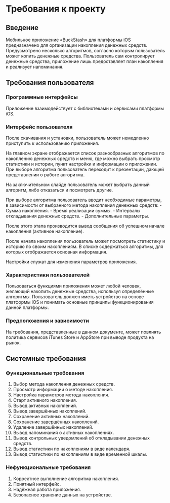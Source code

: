 # Требования к проекту

## Введение
Мобильное приложение «BuckStash» для платформы iOS предназначено для организации накопления денежных средств. Предусмотрено несколько алгоритмов, согласно которым пользователь может копить денежные средства. Пользователь сам контролирует денежные средства, приложение лишь предоставляет план накопления и реализует напоминания.

## Требования пользователя
### Программные интерфейсы
Приложение взаимодействует с библиотеками и сервисами платформы iOS.

### Интерфейс пользователя
После скачивания и установки, пользователь может немедленно приступить к использованию приложения. 

На главном экране отображается список разнообразных алгоритмов по накоплению денежных средств и меню, где можно выбрать просмотр статистики и истории, пункт настройки и информации о приложении. При выборе алгоритма пользователь переходит к презентации, дающей представлении о работе алгоритма. 

На заключительном слайде пользователь может выбрать данный алгоритм, либо отказаться и посмотреть другие.

При выборе алгоритма пользователь вводит необходимые параметры, в зависимости от выбранного метода накопления денежных средств:
	- Сумма накопления.
	- Время реализации суммы.
	- Интервалы откладывания денежных средств.
	- Дополнительные параметры.

После этого этапа производится вывод сообщения об успешном начале накопления (активное накопление).

После начала накопления пользователь может посмотреть статистику и историю по своим накоплениям. В списке содержаться алгоритмы, для которых отображается основная информация.

Настройки служат для изменения параметров приложения.

### Характеристики пользователей
Пользоваться функциями приложения может любой человек, желающий накопить денежные средства, используя определённые алгоритмы. Пользователь должен иметь устройство на основе платформы iOS и понимать основные принципы функционирования данной платформы.

### Предположения и зависимости
На требования, представленные в данном документе, может повлиять политика сервисов iTunes Store и AppStore при выводе продукта на рынок.

## Системные требования
### Функциональные требования
 1. Выбор метода накопления денежных средств.
 2. Просмотр информации о методе накопления.
 3. Настройка параметров метода накопления.
 4. Старт активного накопления.
 5. Вывод активных накоплений.
 6. Вывод завершённых накоплений.
 7. Сохранение активных накоплений.
 8. Сохранение завершённых накоплений.
 9. Удаление завершённых накоплений.
 10. Вывод напоминаний о активных накоплениях.
 11. Вывод контрольных уведомлений об откладывании денежных средств.
 12. Вывод статистики по накоплениям в виде календаря.
 13. Вывод статистики по накоплениям в виде временной шкалы.

### Нефункциональные требования
 1. Корректное выполнение алгоритма накопления.
 2. Понятный интерфейс.
 3. Надёжная работа приложения.
 4. Безопасное хранение данных на устройстве.
